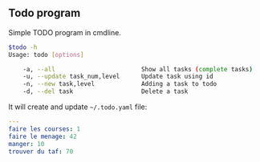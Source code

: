 Todo program
--
Simple TODO program in cmdline.
```bash
$todo -h
Usage: todo [options]

    -a, --all                        Show all tasks (complete tasks)
    -u, --update task_num,level      Update task using id
    -n, --new task,level             Adding a task to todo
    -d, --del task                   Delete a task
```

It will create and update ```~/.todo.yaml``` file:
```yaml
---
faire les courses: 1
faire le menage: 42
manger: 10
trouver du taf: 70
```
